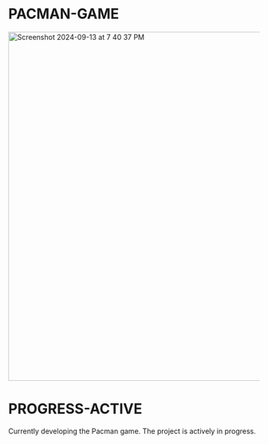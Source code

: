 # PACMAN-GAME
<img width="698" alt="Screenshot 2024-09-13 at 7 40 37 PM" src="https://github.com/user-attachments/assets/2ebcb1e5-dd8e-45a0-8696-443ff0ef9bfb">






# PROGRESS-ACTIVE

Currently developing the Pacman game. The project is actively in progress.
